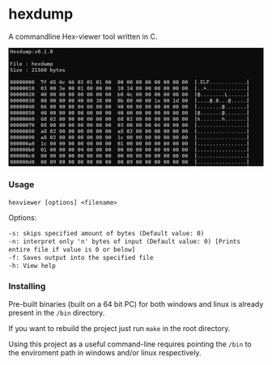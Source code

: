 # hexdump
A commandline Hex-viewer tool written in C.

![image](/extras/hexdump_v0.1.0.png)

### Usage

`hexviewer [options] <filename>`

Options:

    -s: skips specified amount of bytes (Default value: 0)
    -n: interpret only 'n' bytes of input (Default value: 0) [Prints entire file if value is 0 or below]
    -f: Saves output into the specified file
    -h: View help

### Installing

Pre-built binaries (built on a 64 bit PC) for both windows and linux is already present in the `/bin` directory.

If you want to rebuild the project just run `make` in the root directory.

Using this project as a useful command-line requires pointing the `/bin` to the enviroment path in windows and/or linux respectively.
